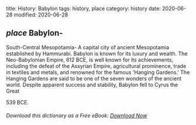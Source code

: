 title: History: Babylon
tags: history, place
category: history
date: 2020-06-28
modified: 2020-06-28

## _place_ Babylon-
South-Central Mesopotamia-
A capital city of ancient
Mesopotamia established by Hammurabi. Babylon is known for its luxury
and wealth. The Neo-Babylonian Empire, 612 BCE,
 is well known
for its achievements, including the defeat of the Assyrian Empire,
agricultural prominence, trade in textiles and metals, and renowned
for the famous 'Hanging Gardens.' The Hanging Gardens are said to be
one of the seven wonders of the ancient world. Despite apparent
success and stability, Babylon fell to Cyrus the Great

 539 BCE.


###### Download *this* dictionary as a Free eBook: [Download Now]({static}static/SerfHistoryDictionary.pdf)

